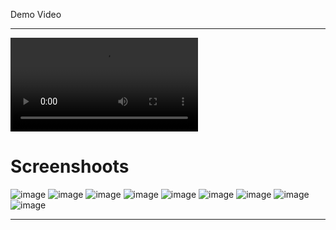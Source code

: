 Demo Video

---

<video controls >
  <source src=" /showcase/0.mp4" type="video/mp4" />
  Your browser does not support the video tag.
</video>

# Screenshoots

![image](/showcase/1.png)
![image](/showcase/2.png)
![image](/showcase/3.png)
![image](/showcase/4.png)
![image](/showcase/5.png)
![image](/showcase/6.png)
![image](/showcase/7.webp)
![image](/showcase/8.png)
![image](/showcase/9.png)

---

